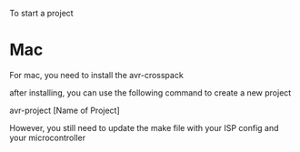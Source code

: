 To start a project

# Mac

For mac, you need to install the avr-crosspack

after installing, you can use the following command to create a new project

avr-project [Name of Project]

However, you still need to update the make file with your ISP config and your microcontroller
